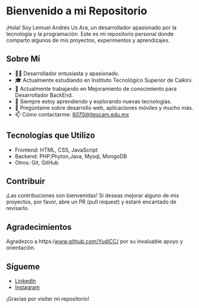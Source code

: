 # Bienvenido a mi Repositorio

¡Hola! Soy Lemuel Andrés Us Ara, un desarrollador apasionado por la tecnología y la programación. Este es mi repositorio personal donde comparto algunos de mis proyectos, experimentos y aprendizajes.

## Sobre Mí

- 👨‍💻 Desarrollador entusiasta y apasionado.
- 🎓 Actualmente estudiando en Instituto Tecnológico Superior de Calkini.
- 💼 Actualmente trabajando en Mejoramiento de conocimiento para Desarrollador BackEnd.
- 🌱 Siempre estoy aprendiendo y explorando nuevas tecnologías.
- 💬 Pregúntame sobre desarrollo web, aplicaciones móviles y mucho más.
- 📫 Cómo contactarme: 8070@itescam.edu.mx

## Tecnologías que Utilizo

- Frontend: HTML, CSS, JavaScript
- Backend: PHP,Phyton,Java, Mysql, MongoDB
- Otros: Git, GitHub


## Contribuir

¡Las contribuciones son bienvenidas! Si deseas mejorar alguno de mis proyectos, por favor, abre un PR (pull request) y estaré encantado de revisarlo.

## Agradecimientos

Agradezco a https:/www.github.com/YudiCC/ por su invaluable apoyo y orientación.

## Sígueme

- [LinkedIn](https://www.linkedin.com/in/andresusar/)
- [Instagram](https://www.instagram.com/andres_us_98)

¡Gracias por visitar mi repositorio!
